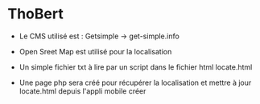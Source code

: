 # ThoBert


- Le CMS utilisé est : Getsimple -> get-simple.info

- Open Sreet Map est utilisé pour la localisation

- Un simple fichier txt à lire par un script dans le fichier html locate.html
    
- Une page php sera créé pour récupérer la localisation et mettre à jour locate.html depuis l'appli mobile créer
    
    
    
